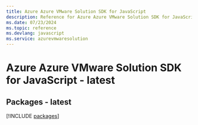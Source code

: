 ```yaml
---
title: Azure Azure VMware Solution SDK for JavaScript
description: Reference for Azure Azure VMware Solution SDK for JavaScript
ms.date: 07/23/2024
ms.topic: reference
ms.devlang: javascript
ms.service: azurevmwaresolution
---
```

# Azure Azure VMware Solution SDK for JavaScript - latest
## Packages - latest
[!INCLUDE [packages](azure-vmware-solution-index.md)]